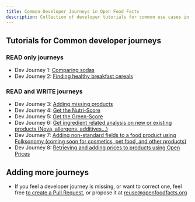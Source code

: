 ```yaml
---
title: Common Developer Journeys in Open Food Facts
description: Collection of developer tutorials for common use cases in Open Food Facts, including reading product data, adding new products, and implementing various scoring systems
---
```


## Tutorials for Common developer journeys

### READ only journeys

- Dev Journey 1: [Comparing sodas](./tutorials/comparing-sodas.md)
- Dev Journey 2: [Finding healthy breakfast cereals](./tutorials/finding-healthy-cereals.md)

### READ and WRITE journeys

- Dev Journey 3: [Adding missing products](./tutorials/adding-missing-products.md)
- Dev Journey 4: [Get the Nutri-Score](./tutorials/get-the-nutri-score.md)
- Dev Journey 5: [Get the Green-Score](./tutorials/get-the-green-score.md)
- Dev Journey 6: [Get ingredient related analysis on new or existing products (Nova, allergens, additives…)](./tutorials/get-ingredient-related-analysis.md)
- Dev Journey 7: [Adding non-standard fields to a food product using Folksonomy (coming soon for cosmetics, pet food, and other products)](./tutorials/folksonomy-engine.md)
- Dev Journey 8: [Retrieving and adding prices to products using Open Prices](./tutorials/product-prices.md)

## Adding more journeys

* If you feel a developer journey is missing, or want to correct one,
  feel free <a href="https://github.com/openfoodfacts/openfoodfacts-server/tree/main/docs/api/tutorials">to create a Pull Request</a>, or propose it at reuse@openfoodfacts.org
